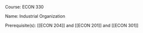 




Course: ECON 330

Name: Industrial Organization

Prerequisite(s): [[ECON 204]] and [[ECON 201]] and [[ECON 301]]